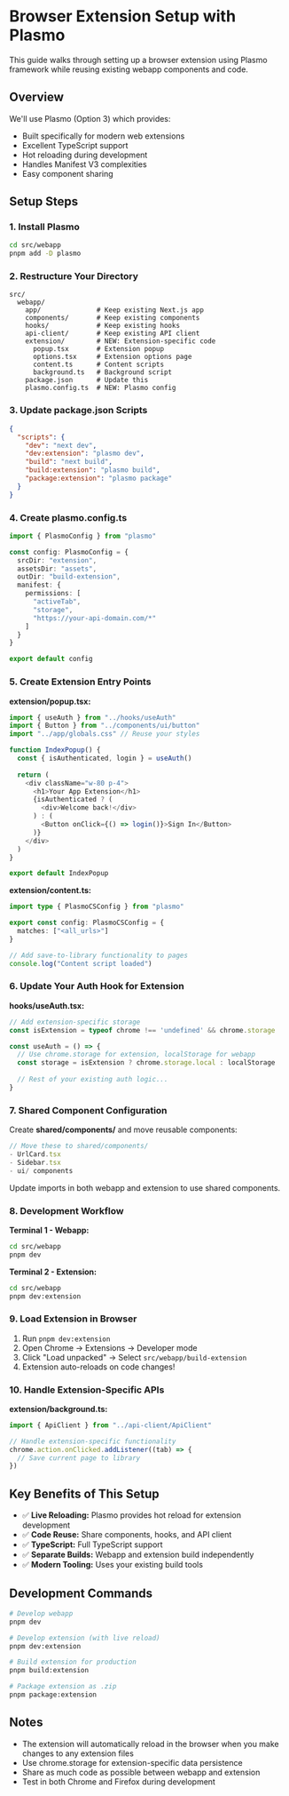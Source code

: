 # Browser Extension Setup with Plasmo

This guide walks through setting up a browser extension using Plasmo framework while reusing existing webapp components and code.

## Overview

We'll use Plasmo (Option 3) which provides:
- Built specifically for modern web extensions
- Excellent TypeScript support
- Hot reloading during development
- Handles Manifest V3 complexities
- Easy component sharing

## Setup Steps

### 1. Install Plasmo

```bash
cd src/webapp
pnpm add -D plasmo
```

### 2. Restructure Your Directory

```
src/
  webapp/
    app/              # Keep existing Next.js app
    components/       # Keep existing components
    hooks/            # Keep existing hooks
    api-client/       # Keep existing API client
    extension/        # NEW: Extension-specific code
      popup.tsx       # Extension popup
      options.tsx     # Extension options page
      content.ts      # Content scripts
      background.ts   # Background script
    package.json      # Update this
    plasmo.config.ts  # NEW: Plasmo config
```

### 3. Update package.json Scripts

```json
{
  "scripts": {
    "dev": "next dev",
    "dev:extension": "plasmo dev",
    "build": "next build",
    "build:extension": "plasmo build",
    "package:extension": "plasmo package"
  }
}
```

### 4. Create plasmo.config.ts

```typescript
import { PlasmoConfig } from "plasmo"

const config: PlasmoConfig = {
  srcDir: "extension",
  assetsDir: "assets",
  outDir: "build-extension",
  manifest: {
    permissions: [
      "activeTab",
      "storage",
      "https://your-api-domain.com/*"
    ]
  }
}

export default config
```

### 5. Create Extension Entry Points

**extension/popup.tsx:**
```typescript
import { useAuth } from "../hooks/useAuth"
import { Button } from "../components/ui/button"
import "../app/globals.css" // Reuse your styles

function IndexPopup() {
  const { isAuthenticated, login } = useAuth()
  
  return (
    <div className="w-80 p-4">
      <h1>Your App Extension</h1>
      {isAuthenticated ? (
        <div>Welcome back!</div>
      ) : (
        <Button onClick={() => login()}>Sign In</Button>
      )}
    </div>
  )
}

export default IndexPopup
```

**extension/content.ts:**
```typescript
import type { PlasmoCSConfig } from "plasmo"

export const config: PlasmoCSConfig = {
  matches: ["<all_urls>"]
}

// Add save-to-library functionality to pages
console.log("Content script loaded")
```

### 6. Update Your Auth Hook for Extension

**hooks/useAuth.tsx:**
```typescript
// Add extension-specific storage
const isExtension = typeof chrome !== 'undefined' && chrome.storage

const useAuth = () => {
  // Use chrome.storage for extension, localStorage for webapp
  const storage = isExtension ? chrome.storage.local : localStorage
  
  // Rest of your existing auth logic...
}
```

### 7. Shared Component Configuration

Create **shared/components/** and move reusable components:

```typescript
// Move these to shared/components/
- UrlCard.tsx
- Sidebar.tsx  
- ui/ components
```

Update imports in both webapp and extension to use shared components.

### 8. Development Workflow

**Terminal 1 - Webapp:**
```bash
cd src/webapp
pnpm dev
```

**Terminal 2 - Extension:**
```bash
cd src/webapp
pnpm dev:extension
```

### 9. Load Extension in Browser

1. Run `pnpm dev:extension`
2. Open Chrome → Extensions → Developer mode
3. Click "Load unpacked" → Select `src/webapp/build-extension`
4. Extension auto-reloads on code changes!

### 10. Handle Extension-Specific APIs

**extension/background.ts:**
```typescript
import { ApiClient } from "../api-client/ApiClient"

// Handle extension-specific functionality
chrome.action.onClicked.addListener((tab) => {
  // Save current page to library
})
```

## Key Benefits of This Setup

- ✅ **Live Reloading:** Plasmo provides hot reload for extension development
- ✅ **Code Reuse:** Share components, hooks, and API client
- ✅ **TypeScript:** Full TypeScript support
- ✅ **Separate Builds:** Webapp and extension build independently
- ✅ **Modern Tooling:** Uses your existing build tools

## Development Commands

```bash
# Develop webapp
pnpm dev

# Develop extension (with live reload)
pnpm dev:extension

# Build extension for production
pnpm build:extension

# Package extension as .zip
pnpm package:extension
```

## Notes

- The extension will automatically reload in the browser when you make changes to any extension files
- Use chrome.storage for extension-specific data persistence
- Share as much code as possible between webapp and extension
- Test in both Chrome and Firefox during development
